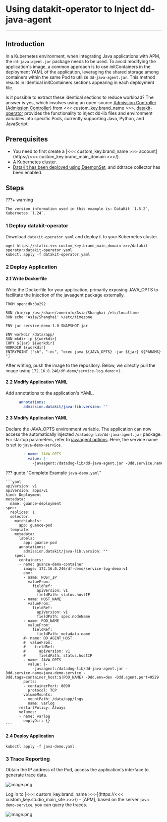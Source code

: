 # Using datakit-operator to Inject dd-java-agent

---

## Introduction

In a Kubernetes environment, when integrating Java applications with APM, the `dd-java-agent.jar` package needs to be used. To avoid modifying the application's image, a common approach is to use initContainers in the deployment YAML of the application, leveraging the shared storage among containers within the same Pod to utilize `dd-java-agent.jar`. This method results in identical initContainers sections appearing in each deployment file.

Is it possible to extract these identical sections to reduce workload? The answer is yes, which involves using an open-source [Admission Controller (Admission Controller)](https://kubernetes.io/zh-cn/docs/reference/access-authn-authz/admission-controllers/) from <<< custom_key.brand_name >>>. [datakit-operator](https://github.com/GuanceCloud/datakit-operator) provides the functionality to inject dd-lib files and environment variables into specific Pods, currently supporting Java, Python, and JavaScript.

## Prerequisites

- You need to first create a [<<< custom_key.brand_name >>> account](https://<<< custom_key.brand_main_domain >>>/).
- A Kubernetes cluster.
- [DataKit has been deployed using DaemonSet](../../datakit/datakit-daemonset-deploy.md), and ddtrace collector has been enabled.

## Steps

???+ warning

    The version information used in this example is: DataKit `1.5.2`, Kubernetes `1.24`.

### 1 Deploy datakit-operator

Download `datakit-operator.yaml` and deploy it to your Kubernetes cluster.

```
wget https://static.<<< custom_key.brand_main_domain >>>/datakit-operator/datakit-operator.yaml
kubectl apply -f datakit-operator.yaml
```

### 2 Deploy Application

#### 2.1 Write Dockerfile

Write the Dockerfile for your application, primarily exposing JAVA_OPTS to facilitate the injection of the javaagent package externally.

```
FROM openjdk:8u292

RUN /bin/cp /usr/share/zoneinfo/Asia/Shanghai /etc/localtime
RUN echo 'Asia/Shanghai' >/etc/timezone

ENV jar service-demo-1.0-SNAPSHOT.jar

ENV workdir /data/app/
RUN mkdir -p ${workdir}
COPY ${jar} ${workdir}
WORKDIR ${workdir}
ENTRYPOINT ["sh", "-ec", "exec java ${JAVA_OPTS} -jar ${jar} ${PARAMS} "]
```

After writing, push the image to the repository. Below, we directly pull the image using `172.16.0.246/df-demo/service-log-demo:v1`.

#### 2.2 Modify Application YAML

Add annotations to the application's YAML.

```yaml
      annotations:
        admission.datakit/java-lib.version: ""
```

#### 2.3 Modify Application YAML

Declare the JAVA_OPTS environment variable. The application can now access the automatically injected `/datadog-lib/dd-java-agent.jar` package. For startup parameters, refer to [javaagent options](../../integrations/ddtrace-java.md#start-options). Here, the service name is set to `java-demo-service`.

```yaml
        - name: JAVA_OPTS
          value: |-
            -javaagent:/datadog-lib/dd-java-agent.jar -Ddd.service.name=java-demo-service -Ddd.tags=container_host:$(POD_NAME) -Ddd.env=dev -Ddd.agent.port=9529
```

??? quote "Complete Example `java-demo.yaml`"

    ```yaml
    apiVersion: v1
    apiVersion: apps/v1
    kind: Deployment
    metadata:
      name: guance-deployment
    spec:
      replicas: 1
      selector:
        matchLabels:
          app: guance-pod
      template:
        metadata:
          labels:
            app: guance-pod
          annotations:
            admission.datakit/java-lib.version: ""
        spec:
          containers:
          - name: guance-demo-container
            image: 172.16.0.246/df-demo/service-log-demo:v1
            env:
            - name: HOST_IP
              valueFrom:
                fieldRef:
                  apiVersion: v1
                  fieldPath: status.hostIP
            - name: HOST_NAME
              valueFrom:
                fieldRef:
                  apiVersion: v1
                  fieldPath: spec.nodeName
            - name: POD_NAME
              valueFrom:
                fieldRef:
                  fieldPath: metadata.name
            #- name: DD_AGENT_HOST
            #  valueFrom:
            #    fieldRef:
            #      apiVersion: v1
            #      fieldPath: status.hostIP
            - name: JAVA_OPTS
              value: |-
                -javaagent:/datadog-lib/dd-java-agent.jar -Ddd.service.name=java-demo-service -Ddd.tags=container_host:$(POD_NAME) -Ddd.env=dev -Ddd.agent.port=9529
            ports:
            - containerPort: 8090
              protocol: TCP
            volumeMounts:
            - mountPath: /data/app/logs
              name: varlog
          restartPolicy: Always
          volumes:
          - name: varlog
            emptyDir: {}
    ```

#### 2.4 Deploy Application

```
kubectl apply -f java-demo.yaml
```

### 3 Trace Reporting

Obtain the IP address of the Pod, access the application's interface to generate trace data.

![image.png](../images/datakit-operator1.png)

Log in to [<<< custom_key.brand_name >>>](https://<<< custom_key.studio_main_site >>>/) - [APM], based on the server `java-demo-service`, you can query the traces.

![image.png](../images/datakit-operator2.png)